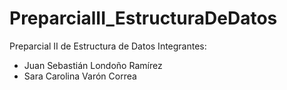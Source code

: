 # PreparcialII_EstructuraDeDatos
Preparcial II de Estructura de Datos
Integrantes:
- Juan Sebastián Londoño Ramírez
- Sara Carolina Varón Correa

